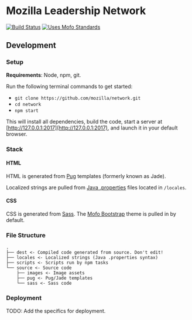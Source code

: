 # Mozilla Leadership Network

[![Build Status](https://travis-ci.org/mozilla/network.svg?branch=master)](https://travis-ci.org/mozilla/network)
[![Uses Mofo Standards](https://MozillaFoundation.github.io/mofo-standards/badge.svg)](https://github.com/MozillaFoundation/mofo-standards)

## Development

### Setup

**Requirements**: Node, npm, git.

Run the following terminal commands to get started:

- `git clone https://github.com/mozilla/network.git`
- `cd network`
- `npm start`

This will install all dependencies, build the code, start a server at [http://127.0.0.1:2017](http://127.0.0.1:2017), and launch it in your default browser.

### Stack

#### HTML

HTML is generated from [Pug](https://pugjs.org) templates (formerly known as Jade).

Localized strings are pulled from [Java .properties](https://en.wikipedia.org/wiki/.properties) files located in `/locales`.

#### CSS

CSS is generated from [Sass](http://sass-lang.com/). The [Mofo Bootstrap](https://github.com/mozilla/mofo-bootstrap) theme is pulled in by default.

### File Structure

```
.
├── dest <- Compiled code generated from source. Don't edit!
├── locales <- Localized strings (Java .properties syntax)
├── scripts <- Scripts run by npm tasks
└── source <- Source code
    ├── images <- Image assets
    ├── pug <- Pug/Jade templates
    └── sass <- Sass code
```

### Deployment

TODO: Add the specifics for deployment.
